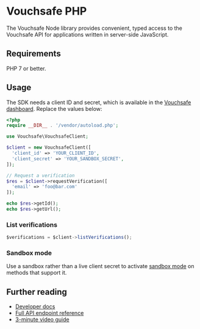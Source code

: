 # Vouchsafe PHP

The Vouchsafe Node library provides convenient, typed access to the Vouchsafe API for applications written in server-side JavaScript.

## Requirements

PHP 7 or better.

## Usage

The SDK needs a client ID and secret, which is available in the [Vouchsafe dashboard](https://app.vouchsafe.id). Replace the values below:

```php
<?php
require __DIR__ . '/vendor/autoload.php';

use Vouchsafe\VouchsafeClient;

$client = new VouchsafeClient([
  'client_id' => 'YOUR_CLIENT_ID',
  'client_secret' => 'YOUR_SANDBOX_SECRET',
]);

// Request a verification
$res = $client->requestVerification([
  'email' => 'foo@bar.com'
]);

echo $res->getId();
echo $res->getUrl();
```

### List verifications

```ts
$verifications = $client->listVerifications();
```

### Sandbox mode

Use a sandbox rather than a live client secret to activate [sandbox mode](https://help.vouchsafe.id/en/articles/11979598-how-does-sandbox-mode-work) on methods that support it.

## Further reading

- [Developer docs](https://help.vouchsafe.id/en/collections/12439003-developers)
- [Full API endpoint reference](https://app.vouchsafe.id/docs)
- [3-minute video guide](https://www.youtube.com/playlist?list=PLx6V6SSTMuF_ZNWBPnysvwmdIwboLViE8)
